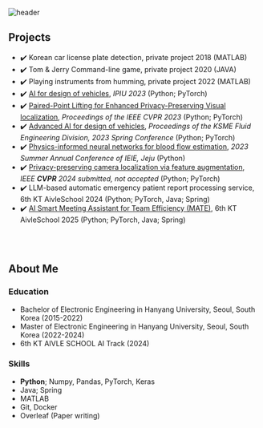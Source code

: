![header](https://capsule-render.vercel.app/api?type=waving&color=timeAuto&height=300&section=header&text=Yun's%20Repository&fontSize=90)

<!-- ![Yun's GitHub stats](https://github-readme-stats.vercel.app/api?username=ChanhyukYun&show_icons=true)

![Top Langs](https://github-readme-stats.vercel.app/api/top-langs/?username=ChanhyukYun&layout=compact) -->

## Projects  
- ✔️ Korean car license plate detection, private project 2018 (MATLAB)  
- ✔️ Tom & Jerry Command-line game, private project 2020 (JAVA)  
- ✔️ Playing instruments from humming, private project 2022 (MATLAB)  
- ✔️ [AI for design of vehicles](), *IPIU 2023* (Python; PyTorch)  
- ✔️ [Paired-Point Lifting for Enhanced Privacy-Preserving Visual localization](https://openaccess.thecvf.com/content/CVPR2023/papers/Lee_Paired-Point_Lifting_for_Enhanced_Privacy-Preserving_Visual_Localization_CVPR_2023_paper.pdf), *Proceedings of the IEEE CVPR 2023* (Python; PyTorch)  
- ✔️ [Advanced AI for design of vehicles](), *Proceedings of the KSME Fluid Engineering Division, 2023 Spring Conference* (Python; PyTorch)  
- ✔️ [Physics-informed neural networks for blood flow estimation](), *2023 Summer Annual Conference of IEIE, Jeju* (Python)   
- ✔️ [Privacy-preserving camera localization via feature augmentation](), *IEEE **CVPR** 2024 submitted, not accepted* (Python; PyTorch)  
- ✔️ LLM-based automatic emergency patient report processing service, 6th KT AivleSchool 2024 (Python; PyTorch, Java; Spring)  
- ✔️ [AI Smart Meeting Assistant for Team Efficiency (MATE)](https://github.com/ChanhyukYun/MATE_Aivle_BP), 6th KT AivleSchool 2025 (Python; PyTorch, Java; Spring)  

<br/>

<br/>

<!--
<details>
<summary>About Me </summary>
-->

## About Me
  
### Education  
- Bachelor of Electronic Engineering in Hanyang University, Seoul, South Korea (2015-2022)  
- Master of Electronic Engineering in Hanyang University, Seoul, South Korea (2022-2024)  
- 6th KT AIVLE SCHOOL AI Track (2024)

### Skills
- **Python**; Numpy, Pandas, PyTorch, Keras  
- Java; Spring  
- MATLAB  
- Git, Docker  
- Overleaf (Paper writing)  

<!--
</summary>
-->

<!--
**ChanhyukYun/ChanhyukYun** is a ✨ _special_ ✨ repository because its `README.md` (this file) appears on your GitHub profile.

Here are some ideas to get you started:

- 🔭 I’m currently working on ...
- 🌱 I’m currently learning ...
- 👯 I’m looking to collaborate on ...
- 🤔 I’m looking for help with ...
- 💬 Ask me about ...
- 📫 How to reach me: ...
- 😄 Pronouns: ...
- ⚡ Fun fact: ...
-->
